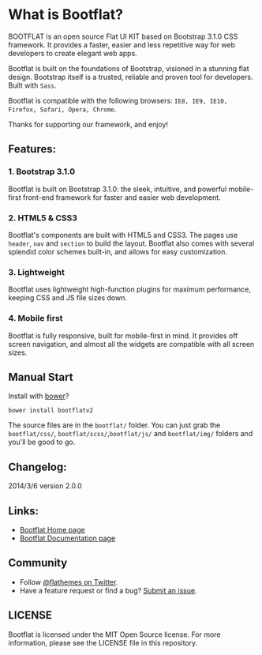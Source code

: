 # What is Bootflat?

BOOTFLAT is an open source Flat UI KIT based on Bootstrap 3.1.0 CSS framework. It provides a faster, easier and less repetitive way for web developers to create elegant web apps.

Bootflat is built on the foundations of Bootstrap, visioned in a stunning flat design. Bootstrap itself is a trusted, reliable and proven tool for developers. Built with `Sass`.

Bootflat is compatible with the following browsers: `IE8, IE9, IE10, Firefox, Safari, Opera, Chrome`.

Thanks for supporting our framework, and enjoy!

## Features:

### 1. Bootstrap 3.1.0
Bootflat is built on Bootstrap 3.1.0: the sleek, intuitive, and powerful mobile-first front-end framework for faster and easier web development.

### 2. HTML5 & CSS3
Bootflat's components are built with HTML5 and CSS3. The pages use `header`, `nav` and `section` to build the layout. Bootflat also comes with several splendid color schemes built-in, and allows for easy customization.

### 3. Lightweight
Bootflat uses lightweight high-function plugins for maximum performance, keeping CSS and JS file sizes down.

### 4. Mobile first
Bootflat is fully responsive, built for mobile-first in mind. It provides off screen navigation, and almost all the widgets are compatible with all screen sizes.

## Manual Start
Install with [bower](http://bower.io/)?

`bower install bootflatv2`

The source files are in the `bootflat/` folder. You can just grab the `bootflat/css/`, `bootflat/scss/`,`bootflat/js/` and `bootflat/img/` folders and you'll be good to go.

## Changelog:

2014/3/6 version 2.0.0

## Links:

+ [Bootflat Home page](http://bootflat.github.io/)
+ [Bootflat Documentation page](http://bootflat.github.io/documentation.html)

## Community

+ Follow [@flathemes on Twitter](https://twitter.com/flathemes).
+ Have a feature request or find a bug? [Submit an issue](https://github.com/angulargap/angulargap.github.io/issues).

## LICENSE

Bootflat is licensed under the MIT Open Source license. For more information, please see the LICENSE file in this repository.

